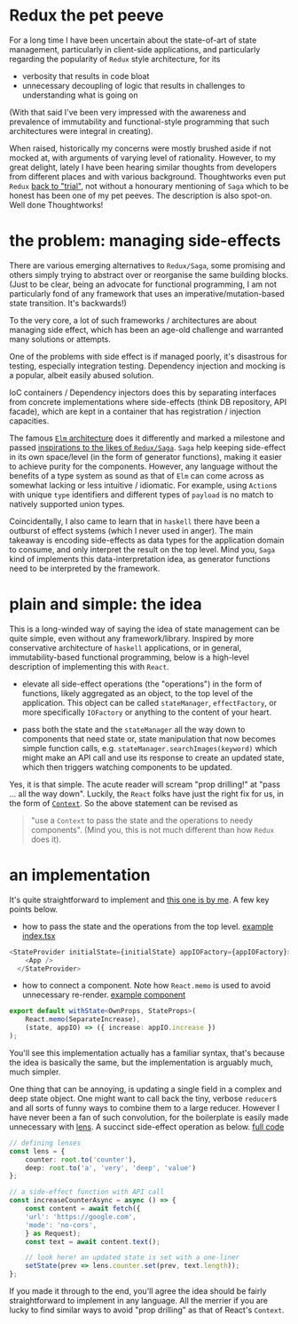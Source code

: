 # Redux the pet peeve

For a long time I have been uncertain about the state-of-art of state management, particularly in client-side applications, and particularly regarding the popularity of `Redux` style architecture, for its 

* verbosity that results in code bloat
* unnecessary decoupling of logic that results in challenges to understanding what is going on

(With that said I've been very impressed with the awareness and prevalence of immutability and functional-style programming that such architectures were integral in creating).

When raised, historically my concerns were mostly brushed aside if not mocked at, with arguments of varying level of rationality. However, to my great delight, lately I have been hearing similar thoughts from developers from different places and with various background. Thoughtworks even put `Redux` [back to "trial"](https://www.thoughtworks.com/radar/languages-and-frameworks/redux), not without a honourary mentioning of `Saga` which to be honest has been one of my pet peeves. The description is also spot-on. Well done Thoughtworks!

# the problem: managing side-effects

There are various emerging alternatives to `Redux/Saga`, some promising and others simply trying to abstract over or reorganise the same building blocks. (Just to be clear, being an advocate for functional programming, I am not particularly fond of any framework that uses an imperative/mutation-based state transition. It's backwards!)

To the very core, a lot of such frameworks / architectures are about managing side effect, which has been an age-old challenge and warranted many solutions or attempts. 

One of the problems with side effect is if managed poorly, it's disastrous for testing, especially integration testing. Dependency injection and mocking is a popular, albeit easily abused solution.

IoC containers / Dependency injectors does this by separating interfaces from concrete implementations where side-effects (think DB repository, API facade), which are kept in a container that has registration / injection capacities.

The famous [`Elm` architecture](https://guide.elm-lang.org/architecture/) does it differently and marked a milestone and passed [inspirations to the likes of `Redux/Saga`](https://redux.js.org/understanding/history-and-design/prior-art#elm). `Saga` help keeping side-effect in its own space/level (in the form of generator functions), making it easier to achieve purity for the components. However, any language without the benefits of a type system as sound as that of `Elm` can come across as somewhat lacking or less intuitive / idiomatic. For example, using `Action`s with unique `type` identifiers and different types of `payload` is no match to natively supported union types.

Coincidentally, I also came to learn that in `haskell` there have been a outburst of effect systems (which I never used in anger). The main takeaway is encoding side-effects as data types for the application domain to consume, and only interpret the result on the top level. Mind you, `Saga` kind of implements this data-interpretation idea, as generator functions need to be interpreted by the framework.

# plain and simple: the idea

This is a long-winded way of saying the idea of state management can be quite simple, even without any framework/library. Inspired by more conservative architecture of `haskell` applications, or in general, immutability-based functional programming, below is a high-level description of implementing this with `React`.

* elevate all side-effect operations (the "operations") in the form of functions, likely aggregated as an object, to the top level of the application. This object can be called `stateManager`, `effectFactory`, or more specifically `IOFactory` or anything to the content of your heart. 

* pass both the state and the `stateManager` all the way down to components that need state or, state manipulation that now becomes simple function calls, e.g. `stateManager.searchImages(keyword)` which might make an API call and use its response to create an updated state, which then triggers watching components to be updated.

Yes, it is that simple. The acute reader will scream "prop drilling!" at "pass ... all the way down". Luckily, the `React` folks have just the right fix for us, in the form of [`Context`](https://reactjs.org/docs/context.html). So the above statement can be revised as 
> "use a `Context` to pass the state and the operations to needy components".
(Mind you, this is not much different than how `Redux` does it).

# an implementation

It's quite straightforward to implement and [this one is by me](https://github.com/hackle/Lensta). A few key points below.

* how to pass the state and the operations from the top level. [example index.tsx](https://github.com/hackle/Lensta/blob/master/src/index.tsx)

```TypeScript
<StateProvider initialState={initialState} appIOFactory={appIOFactory}>
    <App />
  </StateProvider>
```

* how to connect a component. Note how `React.memo` is used to avoid unnecessary re-render. [example component](https://github.com/hackle/Lensta/blob/df6065adc2b05d7c5581028d98bfe27ddca401c5/src/SeparateIncrease.tsx)
```TypeScript
export default withState<OwnProps, StateProps>(
    React.memo(SeparateIncrease), 
    (state, appIO) => ({ increase: appIO.increase })
);
```

You'll see this implementation actually has a familiar syntax, that's because the idea is basically the same, but the implementation is arguably much, much simpler.

One thing that can be annoying, is updating a single field in a complex and deep state object. One might want to call back the tiny, verbose `reducer`s and all sorts of funny ways to combine them to a large reducer. However I have never been a fan of such convolution, for the boilerplate is easily made unnecessary with [lens](https://www.npmjs.com/package/tsminilens). A succinct side-effect operation as below. [full code](https://github.com/hackle/Lensta/blob/master/src/appIO.ts)

```TypeScript
// defining lenses
const lens = {
    counter: root.to('counter'),
    deep: root.to('a', 'very', 'deep', 'value')
};

// a side-effect function with API call
const increaseCounterAsync = async () => {
    const content = await fetch({
    'url': 'https://google.com',
    'mode': 'no-cors',
    } as Request);
    const text = await content.text();

    // look here! an updated state is set with a one-liner
    setState(prev => lens.counter.set(prev, text.length));
};
```

If you made it through to the end, you'll agree the idea should be fairly straightforward to implement in any language. All the merrier if you are lucky to find similar ways to avoid "prop drilling" as that of React's `Context`.